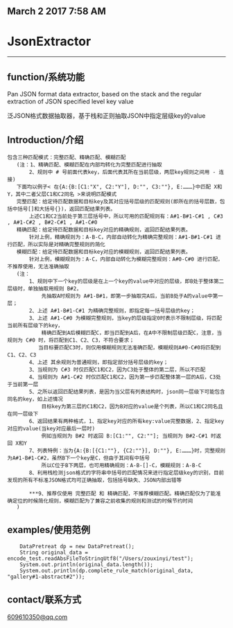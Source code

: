 ## March 2 2017 7:58 AM

# JsonExtractor

* * *


## function/系统功能

Pan JSON format data extractor, based on the stack and the regular extraction of JSON specified level key value

泛JSON格式数据抽取器，基于栈和正则抽取JSON中指定层级key的value


## Introduction/介绍

    包含三种匹配模式：完整匹配、精确匹配、模糊匹配
       (注：1、精确匹配、模糊匹配在内部均转化为完整匹配进行抽取
           2、规则中 # 号前面代表key，后面代表其所在当前层级，两层key规则之间用 - 连接)
       下面均以例子< 在{A:{B:[C1:"X", C2:"Y"], D:"", C3:""}, E:………}中匹配 X和Y，其中二者父层C1和C2同名 >来说明匹配模式
       完整匹配：给定待匹配数据和目标key及其对应括号层级的匹配规则(即所在的括号层数，包括中括号[]和大括号{})，返回匹配结果列表。
           上述C1和C2当前处于第三层括号中，所以可用的匹配规则有：A#1-B#1-C#1 , C#3 , A#1-C#2 , B#2-C#1 , A#1-C#0
       精确匹配：给定待匹配数据和目标key对应的精确规则，返回匹配结果列表。
           针对上例，精确规则为：A-B-C，内部自动转化为精确完整规则：A#1-B#1-C#1 进行匹配，所以实际是对精确完整规则的简化
       模糊匹配：给定待匹配数据和目标key对应的模糊规则，返回匹配结果列表。
           针对上例，模糊规则为：A-C，内部自动转化为模糊完整规则：A#0-C#0 进行匹配，不推荐使用，无法准确抽取
       (注：
           1、规则中下一个key的层级是在上一个key的value中对应的层级，即B处于整体第二层级时，单独抽取用规则 B#2，
               先抽取A时规则为 A#1-B#1，即第一步抽取完A后，当前B处于A的value中第一层；
           2、上述 A#1-B#1-C#1 为精确完整规则，即指定每一括号层级的key；
           3、上述 A#1-C#0 为模糊完整规则，当key的层级指定0时表示不限制层级，将匹配当前所有层级下的key，
               精确匹配到A后模糊匹配C，即当匹配到A后，在A中不限制层级匹配C，注意，当规则为 C#0 时，将匹配到C1、C2、C3，不符合要求；
              当目标要匹配C3时，则仅用模糊规则无法准确匹配，模糊规则A#0-C#0将匹配到C1、C2、C3
           4、上述 其余规则为普通规则，即指定部分括号层级的key；
           3、当规则为 C#3 时仅匹配C1和C2，因为C3处于整体的第二层，所以不匹配
           4、当规则为 A#1-C#2 时仅匹配C1和C2，因为第一步匹配整体第一层的A后，C3处于当前第一层
           5、之所以返回匹配结果列表，是因为当父层有列表结构时，json同一层级下可能包含同名的key，如上述情况
               目标key为第三层的C1和C2，因为B对应的value是个列表，所以C1和C2同名且在同一层级下
           6、返回结果有两种格式，1、指定key对应的所有key:value完整数据，2、指定key对应的value(当key对应最后一层时)
               例如当规则为 B#2 时返回 B:[C1:"", C2:""]; 当规则为 B#2-C#1 时返回 X和Y
           7、列表特例：当为{A:{B:[{C1:""}, {C2:""}], D:""}, E:………}时，完整规则为A#1-B#1-C#2，虽然B下一个key是C，但由于其间有中括号
               所以C位于B下两层，也可用精确规则：A-B-[]-C，模糊规则：A-B-C
           8、利用栈检测json格式的字符串中括号的匹配情况来进行指定层级key的识别，目前发现的所有不标准JSON格式均可正确抽取，包括括号缺失、JSON内部出错等
           
           ***9、推荐仅使用 完整匹配 和 精确匹配，不推荐模糊匹配。精确匹配仅为了能准确定位的时候简化规则，模糊匹配为了兼容之前收集的规则和测试的时候节约时间
       )



## examples/使用范例

```
    DataPretreat dp = new DataPretreat();
    String original_data = encode_test.readAbsFileToStringUtf8("/Users/zouxinyi/test");
    System.out.println(original_data.length());
    System.out.println(dp.complete_rule_match(original_data, "gallery#1-abstract#2"));
```

## contact/联系方式


609610350@qq.com
